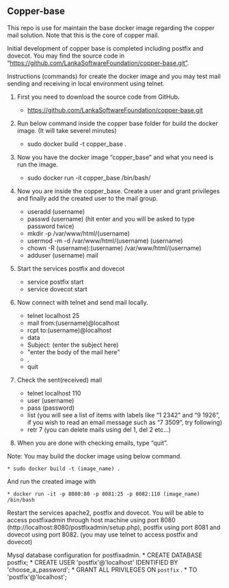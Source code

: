 ## Copper-base

This repo is use for maintain the base docker image regarding the copper mail solution. Note that this is the core of copper mail.

Initial development of copper base is completed including postfix and dovecot. You may find the source code in “https://github.com/LankaSoftwareFoundation/copper-base.git”.

Instructions (commands) for create the docker image and you may test mail sending and receiving in local environment using telnet.

1. First you need to download the source code from GitHub.
	* https://github.com/LankaSoftwareFoundation/copper-base.git

2. Run below command inside the copper base folder for build the docker image. (It will take severel minutes)
	* sudo docker build -t copper_base .

3. Now you have the docker image “copper_base” and what you need is run the image.
	* sudo docker run -it copper_base /bin/bash/

3. Now you are inside the copper_base. Create a user and grant privileges and finally add the created user to the mail group.

	* useradd (username) 
	* passwd (username) (hit enter and you will be asked to type password twice)
	* mkdir -p /var/www/html/(username)
	* usermod -m -d /var/www/html/(username) (username)
	* chown -R (username):(username) /var/www/html/(username)
	* adduser (username) mail

4. Start the services postfix and dovecot
	* service postfix start
	* service dovecot start

5. Now connect with telnet and send mail locally.
	* telnet localhost 25
	* mail from:(username)@localhost
	* rcpt to:(username)@localhost
	* data
	* Subject: (enter the subject here)
	* "enter the body of the mail here"
	* .
	* quit

6. Check the sent(received) mail
	* telnet localhost 110
	* user (username)
	* pass (password)
	* list (you will see a list of items with labels like “1 2342” and “9 1926”, if you wish to read an email message such as “7 3509”, try following)
	* retr 7 (you can delete mails using del 1, del 2 etc…)

7. When you are done with checking emails, type “quit”.

Note: You may build the docker image using below command.

	* sudo docker build -t (image_name) .

And run the created image with

	* docker run -it -p 8080:80 -p 8081:25 -p 8082:110 (image_name) /bin/bash

Restart the services apache2, postfix and dovecot. You will be able to access postfixadmin through host machine using port 8080 (http://localhost:8080/postfixadmin/setup.php), postfix using port 8081 and dovecot using port 8082. (you may use telnet to access postfix and dovecot)

Mysql database configuration for postfixadmin.
	* CREATE DATABASE postfix;
	* CREATE USER 'postfix'@'localhost' IDENTIFIED BY 'choose_a_password';
	* GRANT ALL PRIVILEGES ON `postfix` . * TO 'postfix'@'localhost';
